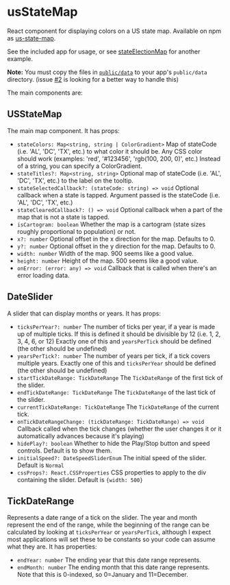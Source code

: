 # usStateMap
React component for displaying colors on a US state map. Available on npm as [us-state-map](https://www.npmjs.com/package/us-state-map).

See the included app for usage, or see [stateElectionMap](https://github.com/gregstoll/stateElectionMap) for another example.

**Note:** You must copy the files in [`public/data`](https://github.com/gregstoll/usStateMap/tree/master/public/data) to your app's `public/data` directory.  (issue [#2](https://github.com/gregstoll/usStateMap/issues/2) is looking for a better way to handle this)

The main components are:

## USStateMap
The main map component.  It has props:
  - `stateColors: Map<string, string | ColorGradient>`
     Map of stateCode (i.e. 'AL', 'DC', 'TX', etc.) to what color it should be.
     Any CSS color should work (examples: 'red', '#123456', 'rgb(100, 200, 0)', etc.)
     Instead of a string, you can specify a ColorGradient.
  - `stateTitles?: Map<string, string>`
     Optional map of stateCode (i.e. 'AL', 'DC', 'TX', etc.) to the label on the tooltip.
  - `stateSelectedCallback?: (stateCode: string) => void`
     Optional callback when a state is tapped.  Argument passed is the stateCode (i.e. 'AL', 'DC', 'TX', etc.)
  - `stateClearedCallback?: () => void`
     Optional callback when a part of the map that is not a state is tapped.
  - `isCartogram: boolean`
     Whether the map is a cartogram (state sizes roughly proportional to population) or not.
  - `x?: number`
     Optional offset in the x direction for the map. Defaults to 0.
  - `y?: number`
     Optional offset in the y direction for the map. Defaults to 0.
  - `width: number`
     Width of the map. 900 seems like a good value.
  - `height: number`
     Height of the map. 500 seems like a good value.
  - `onError: (error: any) => void`
     Callback that is called when there's an error loading data.

## DateSlider
A slider that can display months or years.  It has props:
  - `ticksPerYear?: number`
     The number of ticks per year, if a year is made up of multiple ticks.  If this
     is defined it should be divisible by 12 (i.e. 1, 2, 3, 4, 6, or 12)
     Exactly one of this and `yearsPerTick` should be defined (the other should be undefined)
  - `yearsPerTick?: number`
     The number of years per tick, if a tick covers multiple years.
     Exactly one of this and `ticksPerYear` should be defined (the other should be undefined)
  - `startTickDateRange: TickDateRange`
     The `TickDateRange` of the first tick of the slider.
  - `endTickDateRange: TickDateRange`
     The `TickDateRange` of the last tick of the slider.
  - `currentTickDateRange: TickDateRange`
     The `TickDateRange` of the current tick.
  - `onTickDateRangeChange: (tickDateRange: TickDateRange) => void`
     Callback called when the tick changes (whether the user changes it or
     it automatically advances because it's playing)
  - `hidePlay?: boolean`
     Whether to hide the Play/Stop button and speed controls.  Default
     is to show them.
  - `initialSpeed?: DateSpeedSliderEnum`
     The initial speed of the slider.  Default is `Normal`
  - `cssProps?: React.CSSProperties`
     CSS properties to apply to the div containing the slider.  Default is 
     `{width: 500}`

## TickDateRange
Represents a date range of a tick on the slider.
The year and month represent the end of the range, while the beginning of the range can be calculated by looking at `ticksPerYear` or `yearsPerTick`, although I expect most applications will set these to be constants so your code can assume what they are.
It has properties:
  - `endYear: number`
     The ending year that this date range represents.
  - `endMonth: number`
     The ending month that this date range represents.
     Note that this is 0-indexed, so 0=January and 11=December.
